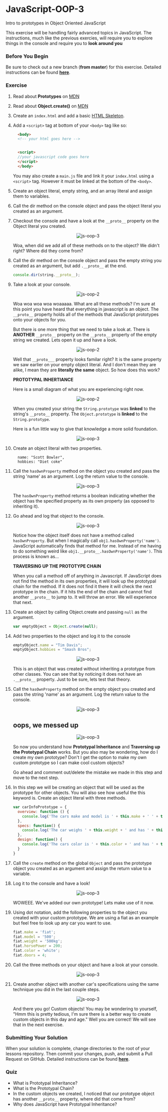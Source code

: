 # JavaScript-OOP-3

Intro to prototypes in Object Oriented JavaScript

This exercise will be handling fairly advanced topics in JavaScript.  The instructions, much like the previous exercies, will require you to explore things in the console and require you to **look around you**

### Before You Begin

Be sure to check out a new branch (**from master**) for this exercise. Detailed instructions can be found [**here**](../../guides/before-each-exercise.md).

### Exercise


1. Read about **Prototypes** on [MDN](https://developer.mozilla.org/en-US/docs/Learn/JavaScript/Objects/Object_prototypes)
1. Read about **Object.create()** on [MDN](https://developer.mozilla.org/en-US/docs/Web/JavaScript/Reference/Global_Objects/Object/create)
1. Create an `index.html` and add a basic [HTML Skeleton](../html-skeleton/README.md).

1. Add a `<script>` tag at bottom of your `<body>` tag like so:

    ```html
      <body>
      <!-- your html goes here -->


      <script>
      //your javascript code goes here
      </script>
      </body>
    ```

    You may also create a `main.js` file and link it your `index.html` using a `<script>` tag.  However it must be linked at the bottom of the `<body>`.

1. Create an object literal, empty string, and an array literal and assign them to variables.

1.  Call the dir method on the console object and pass the object literal you created as an argument.

1.  Checkout the console and have a look at the `__proto__` property on the Object literal you created.

    <p align="center">
      <img src="images/js-oop-3-1.JPG" alt="js-oop-3">
    </p>

    Woa, when did we add all of these methods on to the object?  We didn't right? Where did they come from?

1.  Call the dir method on the console object and pass the empty string you created as an argument, but add `.__proto__` at the end.

    ```javascript
    console.dir(string.__proto__);
    ```

1.  Take a look at your console.

    <p align="center">
      <img src="images/js-oop-3-2.JPG" alt="js-oop-2">
    </p>


    Woa woa woa woa woaaaaa.  What are all these methods?
    I'm sure at this point you have heard that everything in javascript is an object.  The `__proto__` property holds all of the methods that JavaScript prototypes onto your objects for you.

    But there is one more thing that we need to take a look at.  There is **ANOTHER** `__proto__` property on the `__proto__` property of the empty string we created.  Lets open it up and have a look.

    <p align="center">
      <img src="images/js-oop-3-3.JPG" alt="js-oop-2">
    </p>

    Well that `__proto___` property looks familar right?  It is the same property we saw earlier on your empty object literal.  And I don't mean they are alike, I mean they are **literally the same** object. So how does this work?

    **PROTOTYPAL INHERTIANCE**

    Here is a small diagram of what you are experiencing right now.

    <p align="center">
      <img src="images/inheritance-empty-string.png" alt="js-oop-2">
    </p>

    When you created your string the `String.prototype` was **linked** to the string's `__proto__` property.  The `Object.prototype` is **linked** to the `String.prototype`.

    Here is a fun little way to give that knowledge a more solid foundation.

    <p align="center">
      <img src="images/js-oop-3-4.gif" alt="js-oop-3">
    </p>

1. Create an object literal with two properties.

    ```javacript
      name: "Scott Bowler",
      hobbies: "Diet coke"
    ```

1. Call the `hasOwnProperty` method on the object you created and pass the string 'name' as an argument. Log the return value to the console.

    <p align="center">
      <img src="images/js-oop-3-5.JPG" alt="js-oop-3">
    </p>

    The `hasOwnProperty` method returns a boolean indicating whether the object has the specified property as its own property (as opposed to inheriting it).

1.  Go ahead and log that object to the console.

    <p align="center">
      <img src="images/js-oop-3-6.JPG" alt="js-oop-3">
    </p>

    Notice how the object itself does not have a method called `hasOwnProperty`.  But when I magically call `obj1.hasOwnProperty('name')`.  JavaScript automatically finds that method for me.  Instead of me having to do something weird like `obj1.__proto__.hasOwnProperty('name')`.  This process is known as...

    **TRAVERSING UP THE PROTOTYPE CHAIN**

    When you call a method off of anything in Javascript.  If JavaScript does not find the method in its own properties, it will look up the prototypal chain for the method.  If it does not find it there it will check the next prototype in the chain.  If it hits the end of the chain and cannot find another `__proto__` to jump to.  It will throw an error.  We will experience that next.

1.  Create an object by calling Object.create and passing `null` as the argument.

    ```javascript
    var emptyObject = Object.create(null);
    ```

1.  Add two properties to the object and log it to the console

    ```javascript
    emptyObject.name = "Tim Davis";
    emptyObject.hobbies = "Smash Bros";
    ```

    <p align="center">
      <img src="images/js-oop-3-7.JPG" alt="js-oop-3">
    </p>

    This is an object that was created without inheriting a prototype from other classes.  You can see that by noticing it does not have an `.__proto__` property.  Just to be sure, lets test that theory.

1.  Call the `hasOwnProperty` method on the empty object you created and pass the string 'name' as an argument. Log the return value to the console.

    <p align="center">
      <img src="images/js-oop-3-8.JPG" alt="js-oop-3">
    </p>

    **oops, we messed up**
    -
    <p align="center">
      <img src="images/i-messed-up.jpg" alt="js-oop-3">
    </p>

    So now you understand how **Prototypal Inheritance** and **Traversing up the Prototypal Chain** works.  But you also may be wondering,  how do I create my own prototype?  Don't I get the option to make my own custom prototype so I can make cool custom objects?

    Go ahead and comment out/delete the mistake we made in this step and move to the next step.

1.  In this step we will be creating an object that will be used as the prototype for other objects.  You will also see how useful the this keyword is. Create an object literal with three methods.

    ```javascript
    var carInfoPrototype = {
      overview: function () {
        console.log('The cars make and model is ' + this.make + ' ' + this.model)
      },
      specs: function() {
        console.log('The car weighs ' + this.weight + ' and has ' + this.horsePower + ' horsepower')
      },
      design: function() {
        console.log('The cars color is ' + this.color + ' and has ' + this.doors + ' doors.')
      }
    }
    ```

1.  Call the `create` method on the global `Object` and pass the prototype object you created as an argument and assign the return value to a variable.

1.  Log it to the console and have a look!

    <p align="center">
      <img src="images/js-oop-3-9.JPG" alt="js-oop-3">
    </p>

    WOWEEE.  We've added our own prototype!  Lets make use of it now.

1.  Using dot notation, add the following properties to the object you created with your custom prototype.  We are using a fiat as an example but feel free to look up any car you want to use.

    ```javascript
    fiat.make = 'fiat';
    fiat.model = '500';
    fiat.weight = '500kg';
    fiat.horsePower = 200;
    fiat.color = 'white';
    fiat.doors = 4;
    ```

1.  Call the three methods on your object and have a look at your console.

    <p align="center">
      <img src="images/js-oop-3-10.JPG" alt="js-oop-3">
    </p>

1.  Create another object with another car's specifications using the same technique you did in the last couple steps.

    <p align="center">
      <img src="images/js-oop-3-11.JPG" alt="js-oop-3">
    </p>

    And there you go! Custom objects!  You may be wondering to yourself,  "Hmm this is pretty tedious, I'm sure there is a better way to create custom objects in this day and age."  Well you are correct!  We will see that in the next exercise.


### Submitting Your Solution

When your solution is complete, change directories to the root of your lessons repository. Then commit your changes, push, and submit a Pull Request on GitHub. Detailed instructions can be found [**here**](../../guides/after-each-exercise.md).

### Quiz

-  What is Prototypal Inheritance?
-  What is the Prototypal Chain?
-  In the custom objects we created, I noticed that our prototype object has another `__proto__` property, where did that come from?
-  Why does JavaScript have Prototypal Inheritance?

